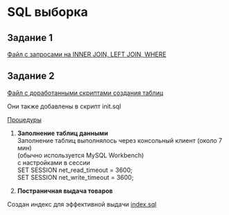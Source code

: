 # SQL выборка

## Задание 1
[Файл с запросами на INNER JOIN, LEFT JOIN, WHERE]()

## Задание 2

[Файл с доработанными скриптами создания таблиц]()

Они также добавлены в скрипт init.sql

[Процедуры]()

1. **Заполнение таблиц данными**  
Заполнение таблиц выполнялось через консольный клиент (около 7 мин)  
(обычно используется MySQL Workbench)  
с настройками в сессии  
SET SESSION net_read_timeout = 3600;  
SET SESSION net_write_timeout = 3600;

2. **Постраничная выдача товаров**

Создан индекс для эффективной выдачи
[index.sql]()